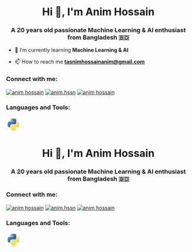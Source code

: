 <h1 align="center">Hi 👋, I'm Anim Hossain</h1>
<h3 align="center">A 20 years old passionate Machine Learning & AI enthusiast from Bangladesh 🇧🇩</h3>

- 🌱 I’m currently learning **Machine Learning & AI**

- 📫 How to reach me **tasnimhossainanim@gmail.com**

<h3 align="left">Connect with me:</h3>
<p align="left">
<a href="https://fb.com/anim hossain" target="blank"><img align="center" src="https://raw.githubusercontent.com/rahuldkjain/github-profile-readme-generator/master/src/images/icons/Social/facebook.svg" alt="anim hossain" height="30" width="40" /></a>
<a href="https://instagram.com/anim.hssn" target="blank"><img align="center" src="https://raw.githubusercontent.com/rahuldkjain/github-profile-readme-generator/master/src/images/icons/Social/instagram.svg" alt="anim.hssn" height="30" width="40" /></a>
<a href="https://www.youtube.com/c/anim hossain" target="blank"><img align="center" src="https://raw.githubusercontent.com/rahuldkjain/github-profile-readme-generator/master/src/images/icons/Social/youtube.svg" alt="anim hossain" height="30" width="40" /></a>
</p>

<h3 align="left">Languages and Tools:</h3>
<p align="left"> <a href="https://www.python.org" target="_blank" rel="noreferrer"> <img src="https://raw.githubusercontent.com/devicons/devicon/master/icons/python/python-original.svg" alt="python" width="40" height="40"/> </a> </p>
<h1 align="center">Hi 👋, I'm Anim Hossain</h1>
<h3 align="center">A 20 years old passionate Machine Learning & AI enthusiast from Bangladesh 🇧🇩</h3>

<h3 align="left">Connect with me:</h3>
<p align="left">
<a href="https://fb.com/anim hossain" target="blank"><img align="center" src="https://raw.githubusercontent.com/rahuldkjain/github-profile-readme-generator/master/src/images/icons/Social/facebook.svg" alt="anim hossain" height="30" width="40" /></a>
<a href="https://instagram.com/anim.hssn" target="blank"><img align="center" src="https://raw.githubusercontent.com/rahuldkjain/github-profile-readme-generator/master/src/images/icons/Social/instagram.svg" alt="anim.hssn" height="30" width="40" /></a>
<a href="https://www.youtube.com/c/anim hossain" target="blank"><img align="center" src="https://raw.githubusercontent.com/rahuldkjain/github-profile-readme-generator/master/src/images/icons/Social/youtube.svg" alt="anim hossain" height="30" width="40" /></a>
</p>

<h3 align="left">Languages and Tools:</h3>
<p align="left"> <a href="https://www.python.org" target="_blank" rel="noreferrer"> <img src="https://raw.githubusercontent.com/devicons/devicon/master/icons/python/python-original.svg" alt="python" width="40" height="40"/> </a> </p>
